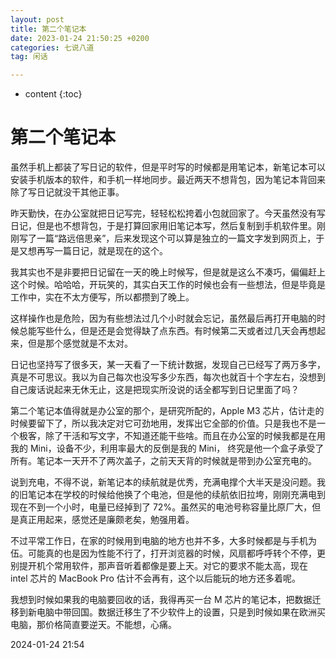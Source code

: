 ```yaml
---
layout: post
title: 第二个笔记本
date: 2023-01-24 21:50:25 +0200
categories: 七说八道
tag: 闲话

---
```


* content
{:toc}


# 第二个笔记本

虽然手机上都装了写日记的软件，但是平时写的时候都是用笔记本，新笔记本可以安装手机版本的软件，和手机一样地同步。最近两天不想背包，因为笔记本背回来除了写日记就没干其他正事。

昨天勤快，在办公室就把日记写完，轻轻松松挎着小包就回家了。今天虽然没有写日记，但是也不想背包，于是打算回家用旧笔记本写，然后复制到手机软件里。刚刚写了一篇“路远倍思亲”，后来发现这个可以算是独立的一篇文字发到网页上，于是又想再写一篇日记，就是现在的这个。

我其实也不是非要把日记留在一天的晚上时候写，但是就是这么不凑巧，偏偏赶上这个时候。哈哈哈，开玩笑的，其实白天工作的时候也会有一些想法，但是毕竟是工作中，实在不太方便写，所以都攒到了晚上。

这样操作也是危险，因为有些想法过几个小时就会忘记，虽然最后再打开电脑的时候总能写些什么，但是还是会觉得缺了点东西。有时候第二天或者过几天会再想起来，但是那个感觉就是不太对。

日记也坚持写了很多天，某一天看了一下统计数据，发现自己已经写了两万多字，真是不可思议。我以为自己每次也没写多少东西，每次也就百十个字左右，没想到自己废话说起来无休无止，这是把现实所没说的话全都写到日记里面了吗？

第二个笔记本值得就是办公室的那个，是研究所配的，Apple M3 芯片，估计走的时候要留下了，所以我决定对它可劲地用，发挥出它全部的价值。只是我也不是一个极客，除了干活和写文字，不知道还能干些啥。而且在办公室的时候我都是在用我的 Mini，设备不少，利用率最大的反倒是我的 Mini， 终究是他一个盒子承受了所有。笔记本一天开不了两次盖子，之前天天背的时候就是带到办公室充电的。

说到充电，不得不说，新笔记本的续航就是优秀，充满电撑个大半天是没问题。我的旧笔记本在学校的时候给他换了个电池，但是他的续航依旧拉垮，刚刚充满电到现在不到一个小时，电量已经掉到了 72%。虽然买的电池号称容量比原厂大，但是真正用起来，感觉还是廉颇老矣，勉强用着。

不过平常工作日，在家的时候用到电脑的地方也并不多，大多时候都是与手机为伍。可能真的也是因为性能不行了，打开浏览器的时候，风扇都呼呼转个不停，更别提开机个常用软件，那声音听着都像是要上天。对它的要求不能太高，现在 intel 芯片的 MacBook Pro 估计不会再有，这个以后能玩的地方还多着呢。

我想到时候如果我的电脑要回收的话，我得再买一台 M 芯片的笔记本，把数据迁移到新电脑中带回国。数据迁移生了不少软件上的设置，只是到时候如果在欧洲买电脑，那价格简直要逆天。不能想，心痛。

2024-01-24 21:54